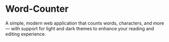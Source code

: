 # Word-Counter
A simple, modern web application that counts words, characters, and more — with support for light and dark themes to enhance your reading and editing experience.
